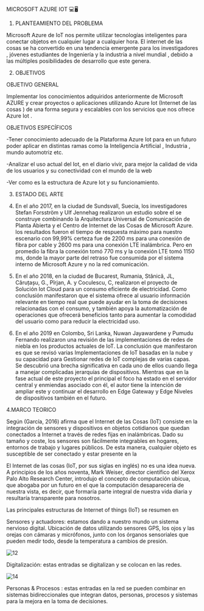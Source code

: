MICROSOFT AZURE IOT 💻🖥   

1.	PLANTEAMIENTO DEL PROBLEMA

Microsoft Azure  de IoT  nos permite  utilizar tecnologías inteligentes para conectar objetos en cualquier lugar a cualquier hora. El internet de las cosas se ha convertido en una tendencia emergente para los investigadores , jóvenes estudiantes de Ingeniería  y la industria a nivel mundial , debido a las múltiples posibilidades de desarrollo que este genera.

2.	OBJETIVOS


OBJETIVO GENERAL

Implementar los conocimientos adquiridos anteriormente de Microsoft AZURE  y crear proyectos o aplicaciones   utilizando Azure Iot (Internet de las cosas ) de una forma segura y escalables con los servicios que nos ofrece Azure Iot .


OBJETIVOS ESPECÍFICOS 

-Tener conocimiento  adecuado de  la Plataforma Azure Iot  para en un futuro poder aplicar en distintas ramas como la Inteligencia Artificial , Industria ,  mundo automotriz etc. 


-Analizar el uso actual del Iot, en el diario vivir, para mejor la calidad de vida de los usuarios y su conectividad con el mundo de la web
 

-Ver como es la estructura de Azure Iot y su funcionamiento.

3.	ESTADO DEL ARTE

1.	En el año 2017, en la ciudad de Sundsvall, Suecia, los investigadores Stefan Forsström y Ulf Jennehag realizaron un estudio sobre el se construye combinando la Arquitectura Universal de Comunicación de Planta Abierta y el Centro de Internet de las Cosas de Microsoft Azure. los resultados fueron el tiempo de respuesta máximo para nuestro escenario con 99,99% certeza fue de 2200 ms para una conexión de fibra por cable y 2600 ms para una conexión LTE inalámbrica. Pero en promedio la fibra la conexión tomó 770 ms y la conexión LTE tomó 1150 ms, donde la mayor parte del retraso fue consumida por el sistema interno de Microsoft Azure y no la red comunicación.
2.	En el año 2018, en la ciudad de Bucarest, Rumania, Stănică, JL, Căruțașu, G., Pîrjan, A. y Coculescu, C, realizaron el proyecto de Solución Iot Cloud para un consumo eficiente de electricidad. Como conclusión manifestaron que el sistema ofrece al usuario información relevante en tiempo real que puede ayudar en la toma de decisiones relacionadas con el consumo, y también apoya la automatización de operaciones que ofrecerá beneficios tanto para aumentar la comodidad del usuario como para reducir la electricidad uso.

3.	En el año 2019 en Colombo, Sri Lanka, Nuwan Jayawardene y Pumudu Fernando realizaron una revisión de las implementaciones de redes de niebla en los productos actuales de IoT. La conclusión que manifestaron es que se revisó varias Implementaciones de IoT basadas en la nube y su capacidad para Gestionar redes de IoT complejas de varias capas. Se descubrió una brecha significativa en cada uno de ellos cuando llega a manejar complicadas jerarquías de dispositivos. Mientras que en la fase actual de este proyecto el principal el foco ha estado en el servidor central y enmiendas asociado con él, el autor tiene la intención de ampliar este y continuar el desarrollo en Edge Gateway y Edge Niveles de dispositivos también en el futuro.

4.MARCO  TEORICO 


Según (García, 2016) afirma que el Internet de las Cosas (IoT) consiste en la integración de sensores y dispositivos en objetos cotidianos que quedan conectados a Internet a través de redes fijas en inalámbricas. Dado su tamaño y coste, los sensores son fácilmente integrables en hogares, entornos de trabajo y lugares públicos. De esta manera, cualquier objeto es susceptible de ser conectado y estar presente en la 

El Internet de las cosas (IoT, por sus siglas en inglés) no es una idea nueva. A principios de los años noventa, Mark Weiser, director científico del Xerox Palo Alto Research Center, introdujo el concepto de computación ubicua, que abogaba por un futuro en el que la computación desaparecería de nuestra vista, es decir, que formaría parte integral de nuestra vida diaria y resultaría transparente para nosotros.

Las principales estructuras de Internet of things (IoT) se resumen en

Sensores y actuadores: estamos dando a nuestro mundo un sistema nervioso digital. Ubicación de datos utilizando sensores GPS, los ojos y las orejas con cámaras y micrófonos, junto con los órganos sensoriales que pueden medir todo, desde la temperatura a cambios de presión.

![12](https://user-images.githubusercontent.com/66221550/91105127-e00f2c00-e634-11ea-8147-3ab1c5d4e72e.jpg)

Digitalización: estas entradas se digitalizan y se colocan en las redes.

![14](https://user-images.githubusercontent.com/66221550/91105443-b1de1c00-e635-11ea-9104-34a4a03c3fbb.jpg)

Personas & Procesos : estas entradas en la red se pueden combinar en sistemas bidireccionales que integran datos, personas, procesos y sistemas para la mejora en la toma de decisiones.


